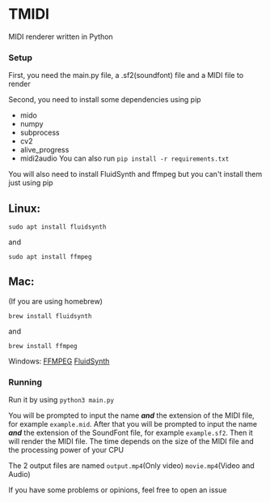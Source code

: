 # TMIDI
MIDI renderer written in Python

### Setup

First, you need the main.py file, a .sf2(soundfont) file and a MIDI file to render

Second, you need to install some dependencies using pip
* mido
* numpy
* subprocess
* cv2
* alive_progress
* midi2audio
You can also run `pip install -r requirements.txt`

You will also need to install FluidSynth and ffmpeg but you can't install them just using pip
## Linux:
```
sudo apt install fluidsynth
```
and 
```
sudo apt install ffmpeg
```

## Mac:
(If you are using homebrew)
```
brew install fluidsynth
```
and 
```
brew install ffmpeg
```
Windows: 
[FFMPEG](https://www.ffmpeg.org/download.html#build-windows)
[FluidSynth](https://github.com/FluidSynth/fluidsynth/releases)

### Running

Run it by using ``` python3 main.py ```

You will be prompted to input the name ***and*** the extension of the MIDI file, for example ```example.mid```. After that you will be prompted to input the name ***and*** the extension of the SoundFont file, for example ```example.sf2```. Then it will render the MIDI file. The time depends on the size of the MIDI file and the processing power of your CPU

The 2 output files are named ```output.mp4```(Only video) ```movie.mp4```(Video and Audio)

If you have some problems or opinions, feel free to open an issue
